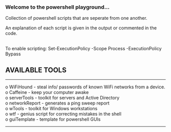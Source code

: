 ### Welcome to the powershell playground...

Collection of powershell scripts that are seperate from one another.
<br/>

An explanation of each script is given in the output or commented in the code.

<br/>
To enable scripting:
Set-ExecutionPolicy -Scope Process -ExecutionPolicy Bypass

<br/>

## AVAILABLE TOOLS
__________________________________________

                                        
o    WiFiHound - steal info/ passwords of known WiFi networks from a device.                         
o    Caffeine - keep your computer awake                        
o    serverTools - toolkit for servers and Active Directory                              
o    networkReport - generates a ping sweep report                                                   
o    wTools - toolkit for Windows workstations                                                          
o    wtf - genius script for correcting mistakes in the shell  
o    guiTemplate - template for powershell GUIs
                                    
_________________________________________


